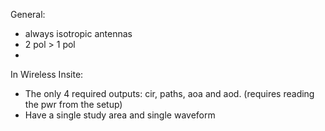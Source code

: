 
General: 

- always isotropic antennas
- 2 pol > 1 pol
- 


In Wireless Insite:

- The only 4 required outputs: cir, paths, aoa and aod. (requires reading the pwr from the setup)
- Have a single study area and single waveform